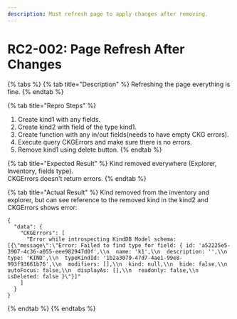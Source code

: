 ```yaml
---
description: Must refresh page to apply changes after removing.
---
```


# RC2-002: Page Refresh After Changes

{% tabs %}
{% tab title="Description" %}
Refreshing the page everything is fine.
{% endtab %}

{% tab title="Repro Steps" %}
1. Create kind1 with any fields.
2. Create kind2 with field of the type kind1.
3. Create function with any in/out fields\(needs to have empty CKG errors\).
4. Execute query CKGErrors and make sure there is no errors.
5. Remove kind1 using delete button.
{% endtab %}

{% tab title="Expected Result" %}
Kind removed everywhere \(Explorer, Inventory, fields type\).  
CKGErrors doesn't return errors.
{% endtab %}

{% tab title="Actual Result" %}
Kind removed from the inventory and explorer, but can see reference to the removed kind in the kind2 and CKGErrors shows error:

```
{
  "data": {
    "CKGErrors": [
      "Error while introspecting KindDB Model schema: [{\"message\":\"Error: Failed to find type for field: { id: 'a52225e5-3907-4c36-a055-eee982947d0f',\\n  name: 'k1',\\n  description: '',\\n  type: 'KIND',\\n  typeKindId: '1b2a3079-47d7-4ae1-99e8-993f93661b76',\\n  modifiers: [],\\n  kind: null,\\n  hide: false,\\n  autoFocus: false,\\n  displayAs: [],\\n  readonly: false,\\n  isDeleted: false }\"}]"
    ]
  }
} 
```
{% endtab %}
{% endtabs %}

